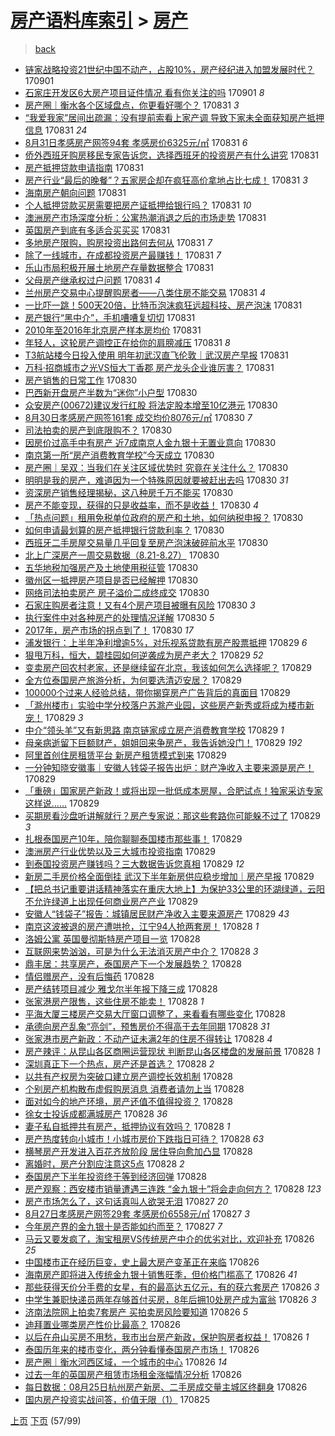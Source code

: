 [房产语料库索引](../../README.md)  > [房产](房产.md)
====
> [back](../README.md)

- [链家战略投资21世纪中国不动产，占股10%，房产经纪进入加盟发展时代？](http://jkwz.applinzi.com/ittc/7008262171304395793.html#%E9%93%BE%E5%AE%B6%E6%88%98%E7%95%A5%E6%8A%95%E8%B5%8421%E4%B8%96%E7%BA%AA%E4%B8%AD%E5%9B%BD%E4%B8%8D%E5%8A%A8%E4%BA%A7%EF%BC%8C%E5%8D%A0%E8%82%A110%25%EF%BC%8C%E6%88%BF%E4%BA%A7%E7%BB%8F%E7%BA%AA%E8%BF%9B%E5%85%A5%E5%8A%A0%E7%9B%9F%E5%8F%91%E5%B1%95%E6%97%B6%E4%BB%A3%EF%BC%9F) 170901  
- [石家庄开发区6大房产项目证件情况 看有你关注的吗](http://jkwz.applinzi.com/ittc/7008246922987701265.html#%E7%9F%B3%E5%AE%B6%E5%BA%84%E5%BC%80%E5%8F%91%E5%8C%BA6%E5%A4%A7%E6%88%BF%E4%BA%A7%E9%A1%B9%E7%9B%AE%E8%AF%81%E4%BB%B6%E6%83%85%E5%86%B5+%E7%9C%8B%E6%9C%89%E4%BD%A0%E5%85%B3%E6%B3%A8%E7%9A%84%E5%90%97) 170901 *8* 
- [房产圈｜衡水各个区域盘点，你更看好哪个？](http://jkwz.applinzi.com/ittc/7008110582690219024.html#%E6%88%BF%E4%BA%A7%E5%9C%88%EF%BD%9C%E8%A1%A1%E6%B0%B4%E5%90%84%E4%B8%AA%E5%8C%BA%E5%9F%9F%E7%9B%98%E7%82%B9%EF%BC%8C%E4%BD%A0%E6%9B%B4%E7%9C%8B%E5%A5%BD%E5%93%AA%E4%B8%AA%EF%BC%9F) 170831 *3* 
- [“我爱我家”居间出疏漏：没有提前索看上家产调 导致下家未全面获知房产抵押信息](http://jkwz.applinzi.com/ittc/7008039496757806097.html#%E2%80%9C%E6%88%91%E7%88%B1%E6%88%91%E5%AE%B6%E2%80%9D%E5%B1%85%E9%97%B4%E5%87%BA%E7%96%8F%E6%BC%8F%EF%BC%9A%E6%B2%A1%E6%9C%89%E6%8F%90%E5%89%8D%E7%B4%A2%E7%9C%8B%E4%B8%8A%E5%AE%B6%E4%BA%A7%E8%B0%83+%E5%AF%BC%E8%87%B4%E4%B8%8B%E5%AE%B6%E6%9C%AA%E5%85%A8%E9%9D%A2%E8%8E%B7%E7%9F%A5%E6%88%BF%E4%BA%A7%E6%8A%B5%E6%8A%BC%E4%BF%A1%E6%81%AF) 170831 *24* 
- [8月31日孝感房产网签94套 孝感房价6325元/㎡](http://jkwz.applinzi.com/ittc/7008025433755616273.html#8%E6%9C%8831%E6%97%A5%E5%AD%9D%E6%84%9F%E6%88%BF%E4%BA%A7%E7%BD%91%E7%AD%BE94%E5%A5%97+%E5%AD%9D%E6%84%9F%E6%88%BF%E4%BB%B76325%E5%85%83%2F%E3%8E%A1) 170831 *6* 
- [侨外西班牙购房移民专家告诉您，选择西班牙的投资房产有什么讲究](http://jkwz.applinzi.com/ittc/7008015631713305616.html#%E4%BE%A8%E5%A4%96%E8%A5%BF%E7%8F%AD%E7%89%99%E8%B4%AD%E6%88%BF%E7%A7%BB%E6%B0%91%E4%B8%93%E5%AE%B6%E5%91%8A%E8%AF%89%E6%82%A8%EF%BC%8C%E9%80%89%E6%8B%A9%E8%A5%BF%E7%8F%AD%E7%89%99%E7%9A%84%E6%8A%95%E8%B5%84%E6%88%BF%E4%BA%A7%E6%9C%89%E4%BB%80%E4%B9%88%E8%AE%B2%E7%A9%B6) 170831  
- [房产抵押贷款申请指南](http://jkwz.applinzi.com/ittc/7008015196948530192.html#%E6%88%BF%E4%BA%A7%E6%8A%B5%E6%8A%BC%E8%B4%B7%E6%AC%BE%E7%94%B3%E8%AF%B7%E6%8C%87%E5%8D%97) 170831  
- [房产行业“最后的晚餐”？五家房企却在疯狂高价拿地占比七成！](http://jkwz.applinzi.com/ittc/7008014376454587408.html#%E6%88%BF%E4%BA%A7%E8%A1%8C%E4%B8%9A%E2%80%9C%E6%9C%80%E5%90%8E%E7%9A%84%E6%99%9A%E9%A4%90%E2%80%9D%EF%BC%9F%E4%BA%94%E5%AE%B6%E6%88%BF%E4%BC%81%E5%8D%B4%E5%9C%A8%E7%96%AF%E7%8B%82%E9%AB%98%E4%BB%B7%E6%8B%BF%E5%9C%B0%E5%8D%A0%E6%AF%94%E4%B8%83%E6%88%90%EF%BC%81) 170831 *3* 
- [海南房产朝向问题](http://jkwz.applinzi.com/ittc/7008008525970932753.html#%E6%B5%B7%E5%8D%97%E6%88%BF%E4%BA%A7%E6%9C%9D%E5%90%91%E9%97%AE%E9%A2%98) 170831  
- [个人抵押贷款买房需要把房产证抵押给银行吗？](http://jkwz.applinzi.com/ittc/7008008427878745104.html#%E4%B8%AA%E4%BA%BA%E6%8A%B5%E6%8A%BC%E8%B4%B7%E6%AC%BE%E4%B9%B0%E6%88%BF%E9%9C%80%E8%A6%81%E6%8A%8A%E6%88%BF%E4%BA%A7%E8%AF%81%E6%8A%B5%E6%8A%BC%E7%BB%99%E9%93%B6%E8%A1%8C%E5%90%97%EF%BC%9F) 170831 *10* 
- [澳洲房产市场深度分析：公寓热潮消退之后的市场走势](http://jkwz.applinzi.com/ittc/7008007402753098769.html#%E6%BE%B3%E6%B4%B2%E6%88%BF%E4%BA%A7%E5%B8%82%E5%9C%BA%E6%B7%B1%E5%BA%A6%E5%88%86%E6%9E%90%EF%BC%9A%E5%85%AC%E5%AF%93%E7%83%AD%E6%BD%AE%E6%B6%88%E9%80%80%E4%B9%8B%E5%90%8E%E7%9A%84%E5%B8%82%E5%9C%BA%E8%B5%B0%E5%8A%BF) 170831  
- [英国房产到底有多适合买买买](http://jkwz.applinzi.com/ittc/7007993834150298640.html#%E8%8B%B1%E5%9B%BD%E6%88%BF%E4%BA%A7%E5%88%B0%E5%BA%95%E6%9C%89%E5%A4%9A%E9%80%82%E5%90%88%E4%B9%B0%E4%B9%B0%E4%B9%B0) 170831  
- [多地房产限购，购房投资出路何去何从](http://jkwz.applinzi.com/ittc/7007981573318902801.html#%E5%A4%9A%E5%9C%B0%E6%88%BF%E4%BA%A7%E9%99%90%E8%B4%AD%EF%BC%8C%E8%B4%AD%E6%88%BF%E6%8A%95%E8%B5%84%E5%87%BA%E8%B7%AF%E4%BD%95%E5%8E%BB%E4%BD%95%E4%BB%8E) 170831 *7* 
- [除了一线城市，在成都投资房产最赚钱！](http://jkwz.applinzi.com/ittc/7007973277165945872.html#%E9%99%A4%E4%BA%86%E4%B8%80%E7%BA%BF%E5%9F%8E%E5%B8%82%EF%BC%8C%E5%9C%A8%E6%88%90%E9%83%BD%E6%8A%95%E8%B5%84%E6%88%BF%E4%BA%A7%E6%9C%80%E8%B5%9A%E9%92%B1%EF%BC%81) 170831 *7* 
- [乐山市局积极开展土地房产存量数据整合](http://jkwz.applinzi.com/ittc/7007965835354965009.html#%E4%B9%90%E5%B1%B1%E5%B8%82%E5%B1%80%E7%A7%AF%E6%9E%81%E5%BC%80%E5%B1%95%E5%9C%9F%E5%9C%B0%E6%88%BF%E4%BA%A7%E5%AD%98%E9%87%8F%E6%95%B0%E6%8D%AE%E6%95%B4%E5%90%88) 170831  
- [父母房产继承权过户问题](http://jkwz.applinzi.com/ittc/7007920233590031376.html#%E7%88%B6%E6%AF%8D%E6%88%BF%E4%BA%A7%E7%BB%A7%E6%89%BF%E6%9D%83%E8%BF%87%E6%88%B7%E9%97%AE%E9%A2%98) 170831 *4* 
- [兰州房产交易中心提醒购房者——八类住房不能交易](http://jkwz.applinzi.com/ittc/7007915830908814353.html#%E5%85%B0%E5%B7%9E%E6%88%BF%E4%BA%A7%E4%BA%A4%E6%98%93%E4%B8%AD%E5%BF%83%E6%8F%90%E9%86%92%E8%B4%AD%E6%88%BF%E8%80%85%E2%80%94%E2%80%94%E5%85%AB%E7%B1%BB%E4%BD%8F%E6%88%BF%E4%B8%8D%E8%83%BD%E4%BA%A4%E6%98%93) 170831 *4* 
- [一比吓一跳！500天20倍，比特币泡沫疯狂远超科技、房产泡沫](http://jkwz.applinzi.com/ittc/7007909943515284497.html#%E4%B8%80%E6%AF%94%E5%90%93%E4%B8%80%E8%B7%B3%EF%BC%81500%E5%A4%A920%E5%80%8D%EF%BC%8C%E6%AF%94%E7%89%B9%E5%B8%81%E6%B3%A1%E6%B2%AB%E7%96%AF%E7%8B%82%E8%BF%9C%E8%B6%85%E7%A7%91%E6%8A%80%E3%80%81%E6%88%BF%E4%BA%A7%E6%B3%A1%E6%B2%AB) 170831  
- [房产银行“黑中介”，手机嘈嘈复切切](http://jkwz.applinzi.com/ittc/7007898286403617808.html#%E6%88%BF%E4%BA%A7%E9%93%B6%E8%A1%8C%E2%80%9C%E9%BB%91%E4%B8%AD%E4%BB%8B%E2%80%9D%EF%BC%8C%E6%89%8B%E6%9C%BA%E5%98%88%E5%98%88%E5%A4%8D%E5%88%87%E5%88%87) 170831  
- [2010年至2016年北京房产样本房均价](http://jkwz.applinzi.com/ittc/7007897930395288593.html#2010%E5%B9%B4%E8%87%B32016%E5%B9%B4%E5%8C%97%E4%BA%AC%E6%88%BF%E4%BA%A7%E6%A0%B7%E6%9C%AC%E6%88%BF%E5%9D%87%E4%BB%B7) 170831  
- [年轻人，这轮房产调控正在给你的肩膀减压](http://jkwz.applinzi.com/ittc/7007893223199212561.html#%E5%B9%B4%E8%BD%BB%E4%BA%BA%EF%BC%8C%E8%BF%99%E8%BD%AE%E6%88%BF%E4%BA%A7%E8%B0%83%E6%8E%A7%E6%AD%A3%E5%9C%A8%E7%BB%99%E4%BD%A0%E7%9A%84%E8%82%A9%E8%86%80%E5%87%8F%E5%8E%8B) 170831 *8* 
- [T3航站楼今日投入使用 明年初武汉直飞伦敦｜武汉房产早报](http://jkwz.applinzi.com/ittc/7007883234632025104.html#T3%E8%88%AA%E7%AB%99%E6%A5%BC%E4%BB%8A%E6%97%A5%E6%8A%95%E5%85%A5%E4%BD%BF%E7%94%A8+%E6%98%8E%E5%B9%B4%E5%88%9D%E6%AD%A6%E6%B1%89%E7%9B%B4%E9%A3%9E%E4%BC%A6%E6%95%A6%EF%BD%9C%E6%AD%A6%E6%B1%89%E6%88%BF%E4%BA%A7%E6%97%A9%E6%8A%A5) 170831  
- [万科·招商城市之光VS恒大丁香郡 房产龙头企业谁厉害？](http://jkwz.applinzi.com/ittc/7007756938220405777.html#%E4%B8%87%E7%A7%91%C2%B7%E6%8B%9B%E5%95%86%E5%9F%8E%E5%B8%82%E4%B9%8B%E5%85%89VS%E6%81%92%E5%A4%A7%E4%B8%81%E9%A6%99%E9%83%A1+%E6%88%BF%E4%BA%A7%E9%BE%99%E5%A4%B4%E4%BC%81%E4%B8%9A%E8%B0%81%E5%8E%89%E5%AE%B3%EF%BC%9F) 170831  
- [房产销售的日常工作](http://jkwz.applinzi.com/ittc/7007706820641293328.html#%E6%88%BF%E4%BA%A7%E9%94%80%E5%94%AE%E7%9A%84%E6%97%A5%E5%B8%B8%E5%B7%A5%E4%BD%9C) 170830  
- [巴西新开盘房产半数为“迷你”小户型](http://jkwz.applinzi.com/ittc/7007697034528949265.html#%E5%B7%B4%E8%A5%BF%E6%96%B0%E5%BC%80%E7%9B%98%E6%88%BF%E4%BA%A7%E5%8D%8A%E6%95%B0%E4%B8%BA%E2%80%9C%E8%BF%B7%E4%BD%A0%E2%80%9D%E5%B0%8F%E6%88%B7%E5%9E%8B) 170830  
- [众安房产(00672)建议发行红股 将法定股本增至10亿港元](http://jkwz.applinzi.com/ittc/7007666401559725072.html#%E4%BC%97%E5%AE%89%E6%88%BF%E4%BA%A7%2800672%29%E5%BB%BA%E8%AE%AE%E5%8F%91%E8%A1%8C%E7%BA%A2%E8%82%A1+%E5%B0%86%E6%B3%95%E5%AE%9A%E8%82%A1%E6%9C%AC%E5%A2%9E%E8%87%B310%E4%BA%BF%E6%B8%AF%E5%85%83) 170830  
- [8月30日孝感房产网签161套 成交均价8076元/㎡](http://jkwz.applinzi.com/ittc/7007656872574977041.html#8%E6%9C%8830%E6%97%A5%E5%AD%9D%E6%84%9F%E6%88%BF%E4%BA%A7%E7%BD%91%E7%AD%BE161%E5%A5%97+%E6%88%90%E4%BA%A4%E5%9D%87%E4%BB%B78076%E5%85%83%2F%E3%8E%A1) 170830 *7* 
- [司法拍卖的房产到底限购不？](http://jkwz.applinzi.com/ittc/7007621534318068753.html#%E5%8F%B8%E6%B3%95%E6%8B%8D%E5%8D%96%E7%9A%84%E6%88%BF%E4%BA%A7%E5%88%B0%E5%BA%95%E9%99%90%E8%B4%AD%E4%B8%8D%EF%BC%9F) 170830  
- [因房价过高手中有房产 近7成南京人金九银十无置业意向](http://jkwz.applinzi.com/ittc/7007621166863483920.html#%E5%9B%A0%E6%88%BF%E4%BB%B7%E8%BF%87%E9%AB%98%E6%89%8B%E4%B8%AD%E6%9C%89%E6%88%BF%E4%BA%A7+%E8%BF%917%E6%88%90%E5%8D%97%E4%BA%AC%E4%BA%BA%E9%87%91%E4%B9%9D%E9%93%B6%E5%8D%81%E6%97%A0%E7%BD%AE%E4%B8%9A%E6%84%8F%E5%90%91) 170830  
- [南京第一所“房产消费教育学校”今天成立](http://jkwz.applinzi.com/ittc/7007611657352905744.html#%E5%8D%97%E4%BA%AC%E7%AC%AC%E4%B8%80%E6%89%80%E2%80%9C%E6%88%BF%E4%BA%A7%E6%B6%88%E8%B4%B9%E6%95%99%E8%82%B2%E5%AD%A6%E6%A0%A1%E2%80%9D%E4%BB%8A%E5%A4%A9%E6%88%90%E7%AB%8B) 170830  
- [房产圈｜吴双：当我们在关注区域优势时 究竟在关注什么？](http://jkwz.applinzi.com/ittc/7007603546860815376.html#%E6%88%BF%E4%BA%A7%E5%9C%88%EF%BD%9C%E5%90%B4%E5%8F%8C%EF%BC%9A%E5%BD%93%E6%88%91%E4%BB%AC%E5%9C%A8%E5%85%B3%E6%B3%A8%E5%8C%BA%E5%9F%9F%E4%BC%98%E5%8A%BF%E6%97%B6+%E7%A9%B6%E7%AB%9F%E5%9C%A8%E5%85%B3%E6%B3%A8%E4%BB%80%E4%B9%88%EF%BC%9F) 170830  
- [明明是我的房产，难道因为一个特殊原因就要被赶出去吗](http://jkwz.applinzi.com/ittc/7007558789652546577.html#%E6%98%8E%E6%98%8E%E6%98%AF%E6%88%91%E7%9A%84%E6%88%BF%E4%BA%A7%EF%BC%8C%E9%9A%BE%E9%81%93%E5%9B%A0%E4%B8%BA%E4%B8%80%E4%B8%AA%E7%89%B9%E6%AE%8A%E5%8E%9F%E5%9B%A0%E5%B0%B1%E8%A6%81%E8%A2%AB%E8%B5%B6%E5%87%BA%E5%8E%BB%E5%90%97) 170830 *31* 
- [资深房产销售经理揭秘，这八种房千万不能买](http://jkwz.applinzi.com/ittc/7007216012691506192.html#%E8%B5%84%E6%B7%B1%E6%88%BF%E4%BA%A7%E9%94%80%E5%94%AE%E7%BB%8F%E7%90%86%E6%8F%AD%E7%A7%98%EF%BC%8C%E8%BF%99%E5%85%AB%E7%A7%8D%E6%88%BF%E5%8D%83%E4%B8%87%E4%B8%8D%E8%83%BD%E4%B9%B0) 170830  
- [房产不能变现，获得的只是收益率，而不是收益！](http://jkwz.applinzi.com/ittc/7007563302107087888.html#%E6%88%BF%E4%BA%A7%E4%B8%8D%E8%83%BD%E5%8F%98%E7%8E%B0%EF%BC%8C%E8%8E%B7%E5%BE%97%E7%9A%84%E5%8F%AA%E6%98%AF%E6%94%B6%E7%9B%8A%E7%8E%87%EF%BC%8C%E8%80%8C%E4%B8%8D%E6%98%AF%E6%94%B6%E7%9B%8A%EF%BC%81) 170830 *4* 
- [「热点问题」租用免税单位政府的房产和土地，如何纳税申报？](http://jkwz.applinzi.com/ittc/7007552902082855952.html#%E3%80%8C%E7%83%AD%E7%82%B9%E9%97%AE%E9%A2%98%E3%80%8D%E7%A7%9F%E7%94%A8%E5%85%8D%E7%A8%8E%E5%8D%95%E4%BD%8D%E6%94%BF%E5%BA%9C%E7%9A%84%E6%88%BF%E4%BA%A7%E5%92%8C%E5%9C%9F%E5%9C%B0%EF%BC%8C%E5%A6%82%E4%BD%95%E7%BA%B3%E7%A8%8E%E7%94%B3%E6%8A%A5%EF%BC%9F) 170830  
- [如何申请最划算的房产抵押银行贷款利率？](http://jkwz.applinzi.com/ittc/7007538472024540176.html#%E5%A6%82%E4%BD%95%E7%94%B3%E8%AF%B7%E6%9C%80%E5%88%92%E7%AE%97%E7%9A%84%E6%88%BF%E4%BA%A7%E6%8A%B5%E6%8A%BC%E9%93%B6%E8%A1%8C%E8%B4%B7%E6%AC%BE%E5%88%A9%E7%8E%87%EF%BC%9F) 170830  
- [西班牙二手房屋交易量几乎回复至房产泡沫破碎前水平](http://jkwz.applinzi.com/ittc/7007525390640481296.html#%E8%A5%BF%E7%8F%AD%E7%89%99%E4%BA%8C%E6%89%8B%E6%88%BF%E5%B1%8B%E4%BA%A4%E6%98%93%E9%87%8F%E5%87%A0%E4%B9%8E%E5%9B%9E%E5%A4%8D%E8%87%B3%E6%88%BF%E4%BA%A7%E6%B3%A1%E6%B2%AB%E7%A0%B4%E7%A2%8E%E5%89%8D%E6%B0%B4%E5%B9%B3) 170830  
- [北上广深房产一周交易数据（8.21-8.27）](http://jkwz.applinzi.com/ittc/7007523184281388049.html#%E5%8C%97%E4%B8%8A%E5%B9%BF%E6%B7%B1%E6%88%BF%E4%BA%A7%E4%B8%80%E5%91%A8%E4%BA%A4%E6%98%93%E6%95%B0%E6%8D%AE%EF%BC%888.21-8.27%EF%BC%89) 170830  
- [五华地税加强房产及土地使用税征管](http://jkwz.applinzi.com/ittc/7007523727548613649.html#%E4%BA%94%E5%8D%8E%E5%9C%B0%E7%A8%8E%E5%8A%A0%E5%BC%BA%E6%88%BF%E4%BA%A7%E5%8F%8A%E5%9C%9F%E5%9C%B0%E4%BD%BF%E7%94%A8%E7%A8%8E%E5%BE%81%E7%AE%A1) 170830  
- [徽州区一抵押房产项目是否已经解押](http://jkwz.applinzi.com/ittc/7007523330763260944.html#%E5%BE%BD%E5%B7%9E%E5%8C%BA%E4%B8%80%E6%8A%B5%E6%8A%BC%E6%88%BF%E4%BA%A7%E9%A1%B9%E7%9B%AE%E6%98%AF%E5%90%A6%E5%B7%B2%E7%BB%8F%E8%A7%A3%E6%8A%BC) 170830  
- [网络司法拍卖房产 房子溢价二成终成交](http://jkwz.applinzi.com/ittc/7007482047806047249.html#%E7%BD%91%E7%BB%9C%E5%8F%B8%E6%B3%95%E6%8B%8D%E5%8D%96%E6%88%BF%E4%BA%A7+%E6%88%BF%E5%AD%90%E6%BA%A2%E4%BB%B7%E4%BA%8C%E6%88%90%E7%BB%88%E6%88%90%E4%BA%A4) 170830  
- [石家庄购房者注意！又有4个房产项目被曝有风险](http://jkwz.applinzi.com/ittc/7007499168124503056.html#%E7%9F%B3%E5%AE%B6%E5%BA%84%E8%B4%AD%E6%88%BF%E8%80%85%E6%B3%A8%E6%84%8F%EF%BC%81%E5%8F%88%E6%9C%894%E4%B8%AA%E6%88%BF%E4%BA%A7%E9%A1%B9%E7%9B%AE%E8%A2%AB%E6%9B%9D%E6%9C%89%E9%A3%8E%E9%99%A9) 170830 *3* 
- [执行案件中对各种房产的处理情况详解](http://jkwz.applinzi.com/ittc/7007384405503640593.html#%E6%89%A7%E8%A1%8C%E6%A1%88%E4%BB%B6%E4%B8%AD%E5%AF%B9%E5%90%84%E7%A7%8D%E6%88%BF%E4%BA%A7%E7%9A%84%E5%A4%84%E7%90%86%E6%83%85%E5%86%B5%E8%AF%A6%E8%A7%A3) 170830 *5* 
- [2017年，房产市场的拐点到了！](http://jkwz.applinzi.com/ittc/7007373196645630992.html#2017%E5%B9%B4%EF%BC%8C%E6%88%BF%E4%BA%A7%E5%B8%82%E5%9C%BA%E7%9A%84%E6%8B%90%E7%82%B9%E5%88%B0%E4%BA%86%EF%BC%81) 170830 *17* 
- [浦发银行：上半年净利增逾5%，对乐视系贷款有房产股票抵押](http://jkwz.applinzi.com/ittc/7007351509199881233.html#%E6%B5%A6%E5%8F%91%E9%93%B6%E8%A1%8C%EF%BC%9A%E4%B8%8A%E5%8D%8A%E5%B9%B4%E5%87%80%E5%88%A9%E5%A2%9E%E9%80%BE5%25%EF%BC%8C%E5%AF%B9%E4%B9%90%E8%A7%86%E7%B3%BB%E8%B4%B7%E6%AC%BE%E6%9C%89%E6%88%BF%E4%BA%A7%E8%82%A1%E7%A5%A8%E6%8A%B5%E6%8A%BC) 170829 *6* 
- [狠甩万科，恒大，碧桂园如何逆袭成为房产老大？](http://jkwz.applinzi.com/ittc/7007348659887539217.html#%E7%8B%A0%E7%94%A9%E4%B8%87%E7%A7%91%EF%BC%8C%E6%81%92%E5%A4%A7%EF%BC%8C%E7%A2%A7%E6%A1%82%E5%9B%AD%E5%A6%82%E4%BD%95%E9%80%86%E8%A2%AD%E6%88%90%E4%B8%BA%E6%88%BF%E4%BA%A7%E8%80%81%E5%A4%A7%EF%BC%9F) 170829 *52* 
- [变卖房产回农村老家，还是继续留在北京，我该如何怎么选择呢？](http://jkwz.applinzi.com/ittc/7007339595153540113.html#%E5%8F%98%E5%8D%96%E6%88%BF%E4%BA%A7%E5%9B%9E%E5%86%9C%E6%9D%91%E8%80%81%E5%AE%B6%EF%BC%8C%E8%BF%98%E6%98%AF%E7%BB%A7%E7%BB%AD%E7%95%99%E5%9C%A8%E5%8C%97%E4%BA%AC%EF%BC%8C%E6%88%91%E8%AF%A5%E5%A6%82%E4%BD%95%E6%80%8E%E4%B9%88%E9%80%89%E6%8B%A9%E5%91%A2%EF%BC%9F) 170829  
- [全方位泰国房产旅游分析，为何要选清迈安居？](http://jkwz.applinzi.com/ittc/7007301308212839440.html#%E5%85%A8%E6%96%B9%E4%BD%8D%E6%B3%B0%E5%9B%BD%E6%88%BF%E4%BA%A7%E6%97%85%E6%B8%B8%E5%88%86%E6%9E%90%EF%BC%8C%E4%B8%BA%E4%BD%95%E8%A6%81%E9%80%89%E6%B8%85%E8%BF%88%E5%AE%89%E5%B1%85%EF%BC%9F) 170829  
- [100000个过来人经验总结，带你揭穿房产广告背后的真面目](http://jkwz.applinzi.com/ittc/7007294997366572048.html#100000%E4%B8%AA%E8%BF%87%E6%9D%A5%E4%BA%BA%E7%BB%8F%E9%AA%8C%E6%80%BB%E7%BB%93%EF%BC%8C%E5%B8%A6%E4%BD%A0%E6%8F%AD%E7%A9%BF%E6%88%BF%E4%BA%A7%E5%B9%BF%E5%91%8A%E8%83%8C%E5%90%8E%E7%9A%84%E7%9C%9F%E9%9D%A2%E7%9B%AE) 170829  
- [「滁州楼市」实验中学分校落户苏滁产业园，这些房产新秀或将成为楼市新宠！](http://jkwz.applinzi.com/ittc/7007273937300620304.html#%E3%80%8C%E6%BB%81%E5%B7%9E%E6%A5%BC%E5%B8%82%E3%80%8D%E5%AE%9E%E9%AA%8C%E4%B8%AD%E5%AD%A6%E5%88%86%E6%A0%A1%E8%90%BD%E6%88%B7%E8%8B%8F%E6%BB%81%E4%BA%A7%E4%B8%9A%E5%9B%AD%EF%BC%8C%E8%BF%99%E4%BA%9B%E6%88%BF%E4%BA%A7%E6%96%B0%E7%A7%80%E6%88%96%E5%B0%86%E6%88%90%E4%B8%BA%E6%A5%BC%E5%B8%82%E6%96%B0%E5%AE%A0%EF%BC%81) 170829 *3* 
- [中介“领头羊”又有新思路 南京链家成立房产消费教育学校](http://jkwz.applinzi.com/ittc/7007263414597190672.html#%E4%B8%AD%E4%BB%8B%E2%80%9C%E9%A2%86%E5%A4%B4%E7%BE%8A%E2%80%9D%E5%8F%88%E6%9C%89%E6%96%B0%E6%80%9D%E8%B7%AF+%E5%8D%97%E4%BA%AC%E9%93%BE%E5%AE%B6%E6%88%90%E7%AB%8B%E6%88%BF%E4%BA%A7%E6%B6%88%E8%B4%B9%E6%95%99%E8%82%B2%E5%AD%A6%E6%A0%A1) 170829 *1* 
- [母亲病逝留下巨额财产，姐姐回来争房产，我告诉她没门！](http://jkwz.applinzi.com/ittc/7007252241919247377.html#%E6%AF%8D%E4%BA%B2%E7%97%85%E9%80%9D%E7%95%99%E4%B8%8B%E5%B7%A8%E9%A2%9D%E8%B4%A2%E4%BA%A7%EF%BC%8C%E5%A7%90%E5%A7%90%E5%9B%9E%E6%9D%A5%E4%BA%89%E6%88%BF%E4%BA%A7%EF%BC%8C%E6%88%91%E5%91%8A%E8%AF%89%E5%A5%B9%E6%B2%A1%E9%97%A8%EF%BC%81) 170829 *192* 
- [阿里首创住房租赁平台 新房产租赁模式到来](http://jkwz.applinzi.com/ittc/7007213691915994128.html#%E9%98%BF%E9%87%8C%E9%A6%96%E5%88%9B%E4%BD%8F%E6%88%BF%E7%A7%9F%E8%B5%81%E5%B9%B3%E5%8F%B0+%E6%96%B0%E6%88%BF%E4%BA%A7%E7%A7%9F%E8%B5%81%E6%A8%A1%E5%BC%8F%E5%88%B0%E6%9D%A5) 170829  
- [一分钟知晓安徽事｜安徽人钱袋子报告出炉：财产净收入主要来源是房产！](http://jkwz.applinzi.com/ittc/7007207422631085073.html#%E4%B8%80%E5%88%86%E9%92%9F%E7%9F%A5%E6%99%93%E5%AE%89%E5%BE%BD%E4%BA%8B%EF%BD%9C%E5%AE%89%E5%BE%BD%E4%BA%BA%E9%92%B1%E8%A2%8B%E5%AD%90%E6%8A%A5%E5%91%8A%E5%87%BA%E7%82%89%EF%BC%9A%E8%B4%A2%E4%BA%A7%E5%87%80%E6%94%B6%E5%85%A5%E4%B8%BB%E8%A6%81%E6%9D%A5%E6%BA%90%E6%98%AF%E6%88%BF%E4%BA%A7%EF%BC%81) 170829  
- [「重磅」国家房产新政！或将出现一批低成本房屋，合肥试点！独家采访专家这样说……](http://jkwz.applinzi.com/ittc/7007200058729301008.html#%E3%80%8C%E9%87%8D%E7%A3%85%E3%80%8D%E5%9B%BD%E5%AE%B6%E6%88%BF%E4%BA%A7%E6%96%B0%E6%94%BF%EF%BC%81%E6%88%96%E5%B0%86%E5%87%BA%E7%8E%B0%E4%B8%80%E6%89%B9%E4%BD%8E%E6%88%90%E6%9C%AC%E6%88%BF%E5%B1%8B%EF%BC%8C%E5%90%88%E8%82%A5%E8%AF%95%E7%82%B9%EF%BC%81%E7%8B%AC%E5%AE%B6%E9%87%87%E8%AE%BF%E4%B8%93%E5%AE%B6%E8%BF%99%E6%A0%B7%E8%AF%B4%E2%80%A6%E2%80%A6) 170829  
- [买期房看沙盘听讲解就行？房产专家说：那这些套路你可能躲不过了](http://jkwz.applinzi.com/ittc/7007191159510926353.html#%E4%B9%B0%E6%9C%9F%E6%88%BF%E7%9C%8B%E6%B2%99%E7%9B%98%E5%90%AC%E8%AE%B2%E8%A7%A3%E5%B0%B1%E8%A1%8C%EF%BC%9F%E6%88%BF%E4%BA%A7%E4%B8%93%E5%AE%B6%E8%AF%B4%EF%BC%9A%E9%82%A3%E8%BF%99%E4%BA%9B%E5%A5%97%E8%B7%AF%E4%BD%A0%E5%8F%AF%E8%83%BD%E8%BA%B2%E4%B8%8D%E8%BF%87%E4%BA%86) 170829 *3* 
- [扎根泰国房产10年，陪你聊聊泰国楼市那些事！](http://jkwz.applinzi.com/ittc/7007171636170851345.html#%E6%89%8E%E6%A0%B9%E6%B3%B0%E5%9B%BD%E6%88%BF%E4%BA%A710%E5%B9%B4%EF%BC%8C%E9%99%AA%E4%BD%A0%E8%81%8A%E8%81%8A%E6%B3%B0%E5%9B%BD%E6%A5%BC%E5%B8%82%E9%82%A3%E4%BA%9B%E4%BA%8B%EF%BC%81) 170829  
- [澳洲房产行业优势以及三大城市投资指南](http://jkwz.applinzi.com/ittc/7006804805023171601.html#%E6%BE%B3%E6%B4%B2%E6%88%BF%E4%BA%A7%E8%A1%8C%E4%B8%9A%E4%BC%98%E5%8A%BF%E4%BB%A5%E5%8F%8A%E4%B8%89%E5%A4%A7%E5%9F%8E%E5%B8%82%E6%8A%95%E8%B5%84%E6%8C%87%E5%8D%97) 170829  
- [到泰国投资房产赚钱吗？三大数据告诉您真相](http://jkwz.applinzi.com/ittc/7007160987751547920.html#%E5%88%B0%E6%B3%B0%E5%9B%BD%E6%8A%95%E8%B5%84%E6%88%BF%E4%BA%A7%E8%B5%9A%E9%92%B1%E5%90%97%EF%BC%9F%E4%B8%89%E5%A4%A7%E6%95%B0%E6%8D%AE%E5%91%8A%E8%AF%89%E6%82%A8%E7%9C%9F%E7%9B%B8) 170829 *12* 
- [新房二手房价格全面倒挂 武汉下半年新房供应稳步增加｜房产早报](http://jkwz.applinzi.com/ittc/7007157858603631632.html#%E6%96%B0%E6%88%BF%E4%BA%8C%E6%89%8B%E6%88%BF%E4%BB%B7%E6%A0%BC%E5%85%A8%E9%9D%A2%E5%80%92%E6%8C%82+%E6%AD%A6%E6%B1%89%E4%B8%8B%E5%8D%8A%E5%B9%B4%E6%96%B0%E6%88%BF%E4%BE%9B%E5%BA%94%E7%A8%B3%E6%AD%A5%E5%A2%9E%E5%8A%A0%EF%BD%9C%E6%88%BF%E4%BA%A7%E6%97%A9%E6%8A%A5) 170829  
- [【把总书记重要讲话精神落实在重庆大地上】为保护33公里的环湖绿道，云阳不允许绿道上出现任何商业房产产业](http://jkwz.applinzi.com/ittc/7007151870517445649.html#%E3%80%90%E6%8A%8A%E6%80%BB%E4%B9%A6%E8%AE%B0%E9%87%8D%E8%A6%81%E8%AE%B2%E8%AF%9D%E7%B2%BE%E7%A5%9E%E8%90%BD%E5%AE%9E%E5%9C%A8%E9%87%8D%E5%BA%86%E5%A4%A7%E5%9C%B0%E4%B8%8A%E3%80%91%E4%B8%BA%E4%BF%9D%E6%8A%A433%E5%85%AC%E9%87%8C%E7%9A%84%E7%8E%AF%E6%B9%96%E7%BB%BF%E9%81%93%EF%BC%8C%E4%BA%91%E9%98%B3%E4%B8%8D%E5%85%81%E8%AE%B8%E7%BB%BF%E9%81%93%E4%B8%8A%E5%87%BA%E7%8E%B0%E4%BB%BB%E4%BD%95%E5%95%86%E4%B8%9A%E6%88%BF%E4%BA%A7%E4%BA%A7%E4%B8%9A) 170829  
- [安徽人“钱袋子”报告：城镇居民财产净收入主要来源房产](http://jkwz.applinzi.com/ittc/7007121681901159440.html#%E5%AE%89%E5%BE%BD%E4%BA%BA%E2%80%9C%E9%92%B1%E8%A2%8B%E5%AD%90%E2%80%9D%E6%8A%A5%E5%91%8A%EF%BC%9A%E5%9F%8E%E9%95%87%E5%B1%85%E6%B0%91%E8%B4%A2%E4%BA%A7%E5%87%80%E6%94%B6%E5%85%A5%E4%B8%BB%E8%A6%81%E6%9D%A5%E6%BA%90%E6%88%BF%E4%BA%A7) 170829 *43* 
- [南京这波被退的房产遭哄抢，江宁94人抢两套房！](http://jkwz.applinzi.com/ittc/7006982686802183184.html#%E5%8D%97%E4%BA%AC%E8%BF%99%E6%B3%A2%E8%A2%AB%E9%80%80%E7%9A%84%E6%88%BF%E4%BA%A7%E9%81%AD%E5%93%84%E6%8A%A2%EF%BC%8C%E6%B1%9F%E5%AE%8194%E4%BA%BA%E6%8A%A2%E4%B8%A4%E5%A5%97%E6%88%BF%EF%BC%81) 170828 *1* 
- [洛姆公寓 英国曼彻斯特房产项目一览](http://jkwz.applinzi.com/ittc/7006936514637071377.html#%E6%B4%9B%E5%A7%86%E5%85%AC%E5%AF%93+%E8%8B%B1%E5%9B%BD%E6%9B%BC%E5%BD%BB%E6%96%AF%E7%89%B9%E6%88%BF%E4%BA%A7%E9%A1%B9%E7%9B%AE%E4%B8%80%E8%A7%88) 170828  
- [互联网来势汹汹，可是为什么无法消灭房产中介？](http://jkwz.applinzi.com/ittc/7006908733505143825.html#%E4%BA%92%E8%81%94%E7%BD%91%E6%9D%A5%E5%8A%BF%E6%B1%B9%E6%B1%B9%EF%BC%8C%E5%8F%AF%E6%98%AF%E4%B8%BA%E4%BB%80%E4%B9%88%E6%97%A0%E6%B3%95%E6%B6%88%E7%81%AD%E6%88%BF%E4%BA%A7%E4%B8%AD%E4%BB%8B%EF%BC%9F) 170828 *3* 
- [鼎丰居：共享房产，泰国房产下一个发展趋势？](http://jkwz.applinzi.com/ittc/7006906636541903888.html#%E9%BC%8E%E4%B8%B0%E5%B1%85%EF%BC%9A%E5%85%B1%E4%BA%AB%E6%88%BF%E4%BA%A7%EF%BC%8C%E6%B3%B0%E5%9B%BD%E6%88%BF%E4%BA%A7%E4%B8%8B%E4%B8%80%E4%B8%AA%E5%8F%91%E5%B1%95%E8%B6%8B%E5%8A%BF%EF%BC%9F) 170828  
- [情侣赠房产，没有后悔药](http://jkwz.applinzi.com/ittc/7006901653046035473.html#%E6%83%85%E4%BE%A3%E8%B5%A0%E6%88%BF%E4%BA%A7%EF%BC%8C%E6%B2%A1%E6%9C%89%E5%90%8E%E6%82%94%E8%8D%AF) 170828  
- [房产结转项目减少 雅戈尔半年报下降三成](http://jkwz.applinzi.com/ittc/7006891688872903696.html#%E6%88%BF%E4%BA%A7%E7%BB%93%E8%BD%AC%E9%A1%B9%E7%9B%AE%E5%87%8F%E5%B0%91+%E9%9B%85%E6%88%88%E5%B0%94%E5%8D%8A%E5%B9%B4%E6%8A%A5%E4%B8%8B%E9%99%8D%E4%B8%89%E6%88%90) 170828  
- [张家港房产限售，这些住房不能卖！](http://jkwz.applinzi.com/ittc/7006891606429664273.html#%E5%BC%A0%E5%AE%B6%E6%B8%AF%E6%88%BF%E4%BA%A7%E9%99%90%E5%94%AE%EF%BC%8C%E8%BF%99%E4%BA%9B%E4%BD%8F%E6%88%BF%E4%B8%8D%E8%83%BD%E5%8D%96%EF%BC%81) 170828 *1* 
- [平海大厦三楼房产交易大厅窗口调整了，来看看有哪些变化](http://jkwz.applinzi.com/ittc/7006884799825052689.html#%E5%B9%B3%E6%B5%B7%E5%A4%A7%E5%8E%A6%E4%B8%89%E6%A5%BC%E6%88%BF%E4%BA%A7%E4%BA%A4%E6%98%93%E5%A4%A7%E5%8E%85%E7%AA%97%E5%8F%A3%E8%B0%83%E6%95%B4%E4%BA%86%EF%BC%8C%E6%9D%A5%E7%9C%8B%E7%9C%8B%E6%9C%89%E5%93%AA%E4%BA%9B%E5%8F%98%E5%8C%96) 170828  
- [承德向房产乱象“亮剑”，预售房价不得高于去年同期](http://jkwz.applinzi.com/ittc/7006875720046085137.html#%E6%89%BF%E5%BE%B7%E5%90%91%E6%88%BF%E4%BA%A7%E4%B9%B1%E8%B1%A1%E2%80%9C%E4%BA%AE%E5%89%91%E2%80%9D%EF%BC%8C%E9%A2%84%E5%94%AE%E6%88%BF%E4%BB%B7%E4%B8%8D%E5%BE%97%E9%AB%98%E4%BA%8E%E5%8E%BB%E5%B9%B4%E5%90%8C%E6%9C%9F) 170828 *31* 
- [张家港市房产新政：不动产证未满2年的住房不得转让](http://jkwz.applinzi.com/ittc/7006872281614386193.html#%E5%BC%A0%E5%AE%B6%E6%B8%AF%E5%B8%82%E6%88%BF%E4%BA%A7%E6%96%B0%E6%94%BF%EF%BC%9A%E4%B8%8D%E5%8A%A8%E4%BA%A7%E8%AF%81%E6%9C%AA%E6%BB%A12%E5%B9%B4%E7%9A%84%E4%BD%8F%E6%88%BF%E4%B8%8D%E5%BE%97%E8%BD%AC%E8%AE%A9) 170828 *4* 
- [房产辣评：从昆山各区商圈运营现状 判断昆山各区楼盘的发展前景](http://jkwz.applinzi.com/ittc/7006869652406535185.html#%E6%88%BF%E4%BA%A7%E8%BE%A3%E8%AF%84%EF%BC%9A%E4%BB%8E%E6%98%86%E5%B1%B1%E5%90%84%E5%8C%BA%E5%95%86%E5%9C%88%E8%BF%90%E8%90%A5%E7%8E%B0%E7%8A%B6+%E5%88%A4%E6%96%AD%E6%98%86%E5%B1%B1%E5%90%84%E5%8C%BA%E6%A5%BC%E7%9B%98%E7%9A%84%E5%8F%91%E5%B1%95%E5%89%8D%E6%99%AF) 170828 *1* 
- [深圳真正下一个热点，房产还是首选？](http://jkwz.applinzi.com/ittc/7006865101737690128.html#%E6%B7%B1%E5%9C%B3%E7%9C%9F%E6%AD%A3%E4%B8%8B%E4%B8%80%E4%B8%AA%E7%83%AD%E7%82%B9%EF%BC%8C%E6%88%BF%E4%BA%A7%E8%BF%98%E6%98%AF%E9%A6%96%E9%80%89%EF%BC%9F) 170828 *2* 
- [以共有产权房为突破口建立房产调控长效机制](http://jkwz.applinzi.com/ittc/7006859856265610256.html#%E4%BB%A5%E5%85%B1%E6%9C%89%E4%BA%A7%E6%9D%83%E6%88%BF%E4%B8%BA%E7%AA%81%E7%A0%B4%E5%8F%A3%E5%BB%BA%E7%AB%8B%E6%88%BF%E4%BA%A7%E8%B0%83%E6%8E%A7%E9%95%BF%E6%95%88%E6%9C%BA%E5%88%B6) 170828  
- [个别房产机构散布虚假购房消息 消费者请勿上当](http://jkwz.applinzi.com/ittc/7006803484740158481.html#%E4%B8%AA%E5%88%AB%E6%88%BF%E4%BA%A7%E6%9C%BA%E6%9E%84%E6%95%A3%E5%B8%83%E8%99%9A%E5%81%87%E8%B4%AD%E6%88%BF%E6%B6%88%E6%81%AF+%E6%B6%88%E8%B4%B9%E8%80%85%E8%AF%B7%E5%8B%BF%E4%B8%8A%E5%BD%93) 170828  
- [面对如今的地产环境，房产还值不值得投资？](http://jkwz.applinzi.com/ittc/7006804304856613904.html#%E9%9D%A2%E5%AF%B9%E5%A6%82%E4%BB%8A%E7%9A%84%E5%9C%B0%E4%BA%A7%E7%8E%AF%E5%A2%83%EF%BC%8C%E6%88%BF%E4%BA%A7%E8%BF%98%E5%80%BC%E4%B8%8D%E5%80%BC%E5%BE%97%E6%8A%95%E8%B5%84%EF%BC%9F) 170828  
- [徐女士投诉成都满城房产](http://jkwz.applinzi.com/ittc/7006800150197175313.html#%E5%BE%90%E5%A5%B3%E5%A3%AB%E6%8A%95%E8%AF%89%E6%88%90%E9%83%BD%E6%BB%A1%E5%9F%8E%E6%88%BF%E4%BA%A7) 170828 *36* 
- [妻子私自抵押共有房产，抵押协议有效吗？](http://jkwz.applinzi.com/ittc/7006798072368333841.html#%E5%A6%BB%E5%AD%90%E7%A7%81%E8%87%AA%E6%8A%B5%E6%8A%BC%E5%85%B1%E6%9C%89%E6%88%BF%E4%BA%A7%EF%BC%8C%E6%8A%B5%E6%8A%BC%E5%8D%8F%E8%AE%AE%E6%9C%89%E6%95%88%E5%90%97%EF%BC%9F) 170828 *1* 
- [房产热度转向小城市！小城市房价下跌指日可待？](http://jkwz.applinzi.com/ittc/7006797887026234385.html#%E6%88%BF%E4%BA%A7%E7%83%AD%E5%BA%A6%E8%BD%AC%E5%90%91%E5%B0%8F%E5%9F%8E%E5%B8%82%EF%BC%81%E5%B0%8F%E5%9F%8E%E5%B8%82%E6%88%BF%E4%BB%B7%E4%B8%8B%E8%B7%8C%E6%8C%87%E6%97%A5%E5%8F%AF%E5%BE%85%EF%BC%9F) 170828 *63* 
- [横琴房产开发进入百花齐放阶段 居住导向愈加凸显](http://jkwz.applinzi.com/ittc/7006790633837298704.html#%E6%A8%AA%E7%90%B4%E6%88%BF%E4%BA%A7%E5%BC%80%E5%8F%91%E8%BF%9B%E5%85%A5%E7%99%BE%E8%8A%B1%E9%BD%90%E6%94%BE%E9%98%B6%E6%AE%B5+%E5%B1%85%E4%BD%8F%E5%AF%BC%E5%90%91%E6%84%88%E5%8A%A0%E5%87%B8%E6%98%BE) 170828  
- [离婚时，房产分割应注意这5点](http://jkwz.applinzi.com/ittc/7006746364531442705.html#%E7%A6%BB%E5%A9%9A%E6%97%B6%EF%BC%8C%E6%88%BF%E4%BA%A7%E5%88%86%E5%89%B2%E5%BA%94%E6%B3%A8%E6%84%8F%E8%BF%995%E7%82%B9) 170828 *2* 
- [泰国房产下半年投资终于等到经济回弹](http://jkwz.applinzi.com/ittc/7006777221564597265.html#%E6%B3%B0%E5%9B%BD%E6%88%BF%E4%BA%A7%E4%B8%8B%E5%8D%8A%E5%B9%B4%E6%8A%95%E8%B5%84%E7%BB%88%E4%BA%8E%E7%AD%89%E5%88%B0%E7%BB%8F%E6%B5%8E%E5%9B%9E%E5%BC%B9) 170828  
- [房产观察：西安楼市销量遭遇三连跌 “金九银十”将会走向何方？](http://jkwz.applinzi.com/ittc/7006760360252802065.html#%E6%88%BF%E4%BA%A7%E8%A7%82%E5%AF%9F%EF%BC%9A%E8%A5%BF%E5%AE%89%E6%A5%BC%E5%B8%82%E9%94%80%E9%87%8F%E9%81%AD%E9%81%87%E4%B8%89%E8%BF%9E%E8%B7%8C+%E2%80%9C%E9%87%91%E4%B9%9D%E9%93%B6%E5%8D%81%E2%80%9D%E5%B0%86%E4%BC%9A%E8%B5%B0%E5%90%91%E4%BD%95%E6%96%B9%EF%BC%9F) 170828 *123* 
- [房产市场怎么了，这句话真叫人欲哭无泪](http://jkwz.applinzi.com/ittc/7006600313048663056.html#%E6%88%BF%E4%BA%A7%E5%B8%82%E5%9C%BA%E6%80%8E%E4%B9%88%E4%BA%86%EF%BC%8C%E8%BF%99%E5%8F%A5%E8%AF%9D%E7%9C%9F%E5%8F%AB%E4%BA%BA%E6%AC%B2%E5%93%AD%E6%97%A0%E6%B3%AA) 170827 *20* 
- [8月27日孝感房产网签29套 孝感房价6558元/㎡](http://jkwz.applinzi.com/ittc/7006574849554908176.html#8%E6%9C%8827%E6%97%A5%E5%AD%9D%E6%84%9F%E6%88%BF%E4%BA%A7%E7%BD%91%E7%AD%BE29%E5%A5%97+%E5%AD%9D%E6%84%9F%E6%88%BF%E4%BB%B76558%E5%85%83%2F%E3%8E%A1) 170827 *3* 
- [今年房产界的金九银十是否能如约而至？](http://jkwz.applinzi.com/ittc/7005408282083329041.html#%E4%BB%8A%E5%B9%B4%E6%88%BF%E4%BA%A7%E7%95%8C%E7%9A%84%E9%87%91%E4%B9%9D%E9%93%B6%E5%8D%81%E6%98%AF%E5%90%A6%E8%83%BD%E5%A6%82%E7%BA%A6%E8%80%8C%E8%87%B3%EF%BC%9F) 170827 *7* 
- [马云又要发疯了，淘宝租房VS传统房产中介的优劣对比，欢迎补充](http://jkwz.applinzi.com/ittc/7006255472859153425.html#%E9%A9%AC%E4%BA%91%E5%8F%88%E8%A6%81%E5%8F%91%E7%96%AF%E4%BA%86%EF%BC%8C%E6%B7%98%E5%AE%9D%E7%A7%9F%E6%88%BFVS%E4%BC%A0%E7%BB%9F%E6%88%BF%E4%BA%A7%E4%B8%AD%E4%BB%8B%E7%9A%84%E4%BC%98%E5%8A%A3%E5%AF%B9%E6%AF%94%EF%BC%8C%E6%AC%A2%E8%BF%8E%E8%A1%A5%E5%85%85) 170826 *25* 
- [中国楼市正在经历巨变，史上最大房产变革正在来临](http://jkwz.applinzi.com/ittc/7006190346172892176.html#%E4%B8%AD%E5%9B%BD%E6%A5%BC%E5%B8%82%E6%AD%A3%E5%9C%A8%E7%BB%8F%E5%8E%86%E5%B7%A8%E5%8F%98%EF%BC%8C%E5%8F%B2%E4%B8%8A%E6%9C%80%E5%A4%A7%E6%88%BF%E4%BA%A7%E5%8F%98%E9%9D%A9%E6%AD%A3%E5%9C%A8%E6%9D%A5%E4%B8%B4) 170826  
- [海南房产即将进入传统金九银十销售旺季，但价格门槛高了](http://jkwz.applinzi.com/ittc/7006154635231101968.html#%E6%B5%B7%E5%8D%97%E6%88%BF%E4%BA%A7%E5%8D%B3%E5%B0%86%E8%BF%9B%E5%85%A5%E4%BC%A0%E7%BB%9F%E9%87%91%E4%B9%9D%E9%93%B6%E5%8D%81%E9%94%80%E5%94%AE%E6%97%BA%E5%AD%A3%EF%BC%8C%E4%BD%86%E4%BB%B7%E6%A0%BC%E9%97%A8%E6%A7%9B%E9%AB%98%E4%BA%86) 170826 *41* 
- [那些获得天价分手费的女星，有的最高达五亿元，有的获六套房产](http://jkwz.applinzi.com/ittc/7006150268868363281.html#%E9%82%A3%E4%BA%9B%E8%8E%B7%E5%BE%97%E5%A4%A9%E4%BB%B7%E5%88%86%E6%89%8B%E8%B4%B9%E7%9A%84%E5%A5%B3%E6%98%9F%EF%BC%8C%E6%9C%89%E7%9A%84%E6%9C%80%E9%AB%98%E8%BE%BE%E4%BA%94%E4%BA%BF%E5%85%83%EF%BC%8C%E6%9C%89%E7%9A%84%E8%8E%B7%E5%85%AD%E5%A5%97%E6%88%BF%E4%BA%A7) 170826 *3* 
- [中学生兼职快递员两年存够首付买房，8年后拥10处房产成为富翁](http://jkwz.applinzi.com/ittc/7006127929883624465.html#%E4%B8%AD%E5%AD%A6%E7%94%9F%E5%85%BC%E8%81%8C%E5%BF%AB%E9%80%92%E5%91%98%E4%B8%A4%E5%B9%B4%E5%AD%98%E5%A4%9F%E9%A6%96%E4%BB%98%E4%B9%B0%E6%88%BF%EF%BC%8C8%E5%B9%B4%E5%90%8E%E6%8B%A510%E5%A4%84%E6%88%BF%E4%BA%A7%E6%88%90%E4%B8%BA%E5%AF%8C%E7%BF%81) 170826 *3* 
- [济南法院网上拍卖7套房产 买拍卖房风险要知道](http://jkwz.applinzi.com/ittc/7006107419716092945.html#%E6%B5%8E%E5%8D%97%E6%B3%95%E9%99%A2%E7%BD%91%E4%B8%8A%E6%8B%8D%E5%8D%967%E5%A5%97%E6%88%BF%E4%BA%A7+%E4%B9%B0%E6%8B%8D%E5%8D%96%E6%88%BF%E9%A3%8E%E9%99%A9%E8%A6%81%E7%9F%A5%E9%81%93) 170826 *5* 
- [迪拜置业哪类房产性价比最高？](http://jkwz.applinzi.com/ittc/7006090059215012880.html#%E8%BF%AA%E6%8B%9C%E7%BD%AE%E4%B8%9A%E5%93%AA%E7%B1%BB%E6%88%BF%E4%BA%A7%E6%80%A7%E4%BB%B7%E6%AF%94%E6%9C%80%E9%AB%98%EF%BC%9F) 170826  
- [以后在舟山买房不用愁，我市出台房产新政，保护购房者权益！](http://jkwz.applinzi.com/ittc/7006076893718381585.html#%E4%BB%A5%E5%90%8E%E5%9C%A8%E8%88%9F%E5%B1%B1%E4%B9%B0%E6%88%BF%E4%B8%8D%E7%94%A8%E6%84%81%EF%BC%8C%E6%88%91%E5%B8%82%E5%87%BA%E5%8F%B0%E6%88%BF%E4%BA%A7%E6%96%B0%E6%94%BF%EF%BC%8C%E4%BF%9D%E6%8A%A4%E8%B4%AD%E6%88%BF%E8%80%85%E6%9D%83%E7%9B%8A%EF%BC%81) 170826 *1* 
- [泰国历年来的楼市变化，两分钟看懂泰国房产市场！](http://jkwz.applinzi.com/ittc/7006066194891932688.html#%E6%B3%B0%E5%9B%BD%E5%8E%86%E5%B9%B4%E6%9D%A5%E7%9A%84%E6%A5%BC%E5%B8%82%E5%8F%98%E5%8C%96%EF%BC%8C%E4%B8%A4%E5%88%86%E9%92%9F%E7%9C%8B%E6%87%82%E6%B3%B0%E5%9B%BD%E6%88%BF%E4%BA%A7%E5%B8%82%E5%9C%BA%EF%BC%81) 170826  
- [房产圈｜衡水河西区域，一个城市的中心](http://jkwz.applinzi.com/ittc/7006060203433526289.html#%E6%88%BF%E4%BA%A7%E5%9C%88%EF%BD%9C%E8%A1%A1%E6%B0%B4%E6%B2%B3%E8%A5%BF%E5%8C%BA%E5%9F%9F%EF%BC%8C%E4%B8%80%E4%B8%AA%E5%9F%8E%E5%B8%82%E7%9A%84%E4%B8%AD%E5%BF%83) 170826 *14* 
- [过去一年的英国房产租赁市场租金涨幅情况分析](http://jkwz.applinzi.com/ittc/7006052443115488273.html#%E8%BF%87%E5%8E%BB%E4%B8%80%E5%B9%B4%E7%9A%84%E8%8B%B1%E5%9B%BD%E6%88%BF%E4%BA%A7%E7%A7%9F%E8%B5%81%E5%B8%82%E5%9C%BA%E7%A7%9F%E9%87%91%E6%B6%A8%E5%B9%85%E6%83%85%E5%86%B5%E5%88%86%E6%9E%90) 170826  
- [每日数据：08月25日杭州房产新房、二手房成交量主城区终翻身](http://jkwz.applinzi.com/ittc/7005905989260542993.html#%E6%AF%8F%E6%97%A5%E6%95%B0%E6%8D%AE%EF%BC%9A08%E6%9C%8825%E6%97%A5%E6%9D%AD%E5%B7%9E%E6%88%BF%E4%BA%A7%E6%96%B0%E6%88%BF%E3%80%81%E4%BA%8C%E6%89%8B%E6%88%BF%E6%88%90%E4%BA%A4%E9%87%8F%E4%B8%BB%E5%9F%8E%E5%8C%BA%E7%BB%88%E7%BF%BB%E8%BA%AB) 170826  
- [国内房产投资实战问答，价值无限（1）](http://jkwz.applinzi.com/ittc/7005889026425619472.html#%E5%9B%BD%E5%86%85%E6%88%BF%E4%BA%A7%E6%8A%95%E8%B5%84%E5%AE%9E%E6%88%98%E9%97%AE%E7%AD%94%EF%BC%8C%E4%BB%B7%E5%80%BC%E6%97%A0%E9%99%90%EF%BC%881%EF%BC%89) 170825  


 [上页](房产58.md) [下页](房产56.md)          (57/99)
